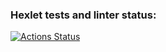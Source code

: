 ### Hexlet tests and linter status:
[![Actions Status](https://github.com/BobrovKirill/layout-designer-project-lvl3/workflows/hexlet-check/badge.svg)](https://github.com/BobrovKirill/layout-designer-project-lvl3/actions)